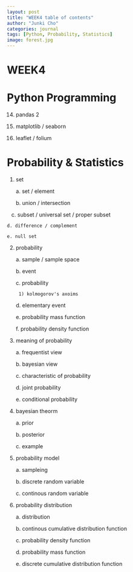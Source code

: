 ```yaml
---
layout: post
title: "WEEK4 table of contents"
author: "Junki Cho"
categories: journal
tags: [Python, Probability, Statistics]
image: forest.jpg
---
```

# WEEK4

# Python Programming

14. pandas 2

15. matplotlib / seaborn

16. leaflet / folium

# Probability & Statistics

1. set

    a. set / element

    b. union / intersection

    c. subset / universal set / proper subset

    d. difference / complement

    e. null set

2. probability

    a. sample / sample space

    b. event

    c. probability

        1) kolmogorov's axoims

    d. elementary event

    e. probability mass function

    f. probability density function

3. meaning of probability

    a. frequentist view

    b. bayesian view

    c. characteristic of probability

    d. joint probability

    e. conditional probability

4. bayesian theorm

    a. prior

    b. posterior

    c. example

5. probability model

    a. sampleing

    b. discrete random variable

    c. continous random variable

6. probability distribution

    a. distribution

    b. continous cumulative distribution function

    c. probability density function

    d. probability mass function

    e. discrete cumulative distribution function    
